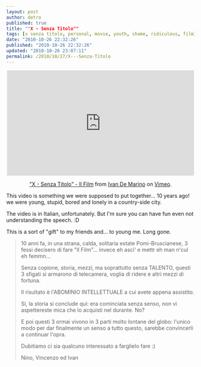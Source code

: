 ```yaml
---
layout: post
author: detro
published: true
title: ""X - Senza Titolo""
tags: [x senza titolo, personal, movie, youth, shame, ridiculous, film]
date: "2010-10-26 22:32:26"
published: "2010-10-26 22:32:26"
updated: "2010-10-26 23:07:11"
permalink: /2010/10/27/X---Senza-Titolo
---
```


<div align="center">
<iframe src="http://player.vimeo.com/video/16191283" width="500" height="281" frameborder="0"></iframe><p><a href="http://vimeo.com/16191283">"X - Senza Titolo" - Il Film</a> from <a href="http://vimeo.com/user5058666">Ivan De Marino</a> on <a href="http://vimeo.com">Vimeo</a>.</p>
</div>

This video is something we were supposed to put together... 10 years ago! we were young, stupid, bored and lonely in a country-side city.

The video is in Italian, unfortunately. But I'm sure you can have fun even not understanding the speech. :D

This is a sort of "gift" to my friends and... to young me. Long gone.

<blockquote>
10 anni fa, in una strana, calda, solitaria estate Pomi-Bruscianese, 3 fessi decisero di fare "Il Film"... invece eh asci' e mettr eh man n'cul eh femmn...

Senza copione, storia, mezzi, ma soprattutto senza TALENTO, questi 3 sfigati si armarono di telecamera, voglia di ridere e altri mezzi di fortuna.

Il risultato è l'ABOMINIO INTELLETTUALE a cui avete appena assistito.

Si, la storia si conclude qui: era cominciata senza senso, non vi aspettereste mica che lo acquisti nel durante. No?

E poi questi 3 ormai vivono in 3 parti molto lontane del globo: l'unico modo per dar finalmente un senso a tutto questo, sarebbe convincerli a continuar l'opra.

Dubitiamo ci sia qualcuno interessato a farglielo fare :)


Nino, Vincenzo ed Ivan
</blockquote>
